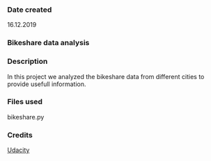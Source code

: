 ### Date created

16.12.2019

### Bikeshare data analysis


### Description

In this project we analyzed the bikeshare data from different cities to provide usefull information.

### Files used

bikeshare.py


### Credits

<a href="https://www.udacity.com">Udacity</a>

